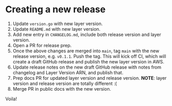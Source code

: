 # Creating a new release

1. Update `version.go` with new layer version.
1. Update `README.md` with new layer version.
1. Add new entry in `CHANGELOG.md`, include both release version and layer version.
1. Open a PR for release prep.
1. Once the above changes are merged into `main`, tag `main` with the new release version, e.g. `v0.1.1`. Push the tag. This will kick off CI, which will create a draft GitHub release and publish the new layer version in AWS.
1. Update release notes on the new draft GitHub release with notes from changelog and Layer Version ARN, and publish that.
1. Prep docs PR for updated layer version and release version. **NOTE**: layer version and release version are totally different :(
1. Merge PR in public docs with the new version.

Voila!
